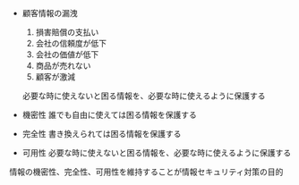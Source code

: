 - 顧客情報の漏洩
  1. 損害賠償の支払い
  2. 会社の信頼度が低下
  3. 会社の価値が低下
  4. 商品が売れない
  5. 顧客が激減

  必要な時に使えないと困る情報を、必要な時に使えるように保護する


- 機密性
  誰でも自由に使えては困る情報を保護する
- 完全性
  書き換えられては困る情報を保護する
- 可用性
  必要な時に使えないと困る情報を、必要な時に使えるように保護する

情報の機密性、完全性、可用性を維持することが情報セキュリティ対策の目的
